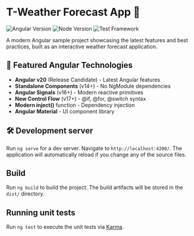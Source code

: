 # T-Weather Forecast App 🚀

![Angular Version](https://img.shields.io/badge/Angular-v20-red)
![Node Version](https://img.shields.io/badge/Node.js-v22+-green)
![Test Framework](https://img.shields.io/badge/Tests-Jest-orange)

A modern Angular sample project showcasing the latest features and best practices, built as an interactive weather forecast application.

## 🎯 Featured Angular Technologies

- **Angular v20** (Release Candidate) - Latest Angular features
- **Standalone Components** (v14+) - No NgModule dependencies
- **Angular Signals** (v16+) - Modern reactive primitives
- **New Control Flow** (v17+) - @if, @for, @switch syntax
- **Modern inject()** function - Dependency injection
- **Angular Material** - UI component library

## 🛠️ Development server

Run `ng serve` for a dev server. Navigate to `http://localhost:4200/`. The application will automatically reload if you change any of the source files.

## Build

Run `ng build` to build the project. The build artifacts will be stored in the `dist/` directory.

## Running unit tests

Run `ng test` to execute the unit tests via [Karma](https://karma-runner.github.io).


